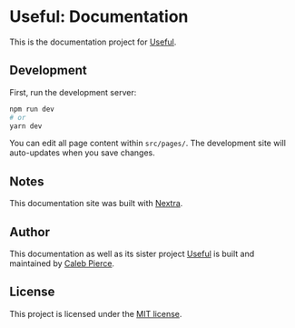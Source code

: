 # Useful: Documentation

This is the documentation project for [Useful](https://usefulhooks.com/).

## Development

First, run the development server:

```bash
npm run dev
# or
yarn dev
```

You can edit all page content within `src/pages/`. The development site will auto-updates when you save changes.

## Notes

This documentation site was built with [Nextra](https://nextra.site/).

## Author

This documentation as well as its sister project [Useful](https://usefulhooks.com/) is built and maintained by [Caleb Pierce](https://calebpierce.dev/).

## License

This project is licensed under the [MIT license](./LICENSE.txt).
